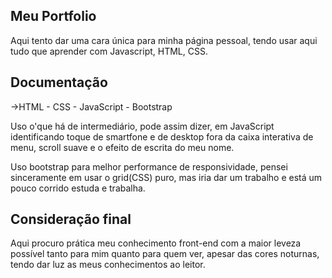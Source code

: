 ## Meu Portfolio 
 
Aqui tento dar uma cara única para minha página pessoal, tendo usar aqui tudo que aprender com Javascript, HTML, CSS.
 
## Documentação 
 
->HTML - CSS - JavaScript - Bootstrap 
 
Uso o'que há de intermediário, pode assim dizer, em JavaScript identificando toque de smartfone e de desktop fora da caixa interativa de menu, scroll suave e o efeito de escrita do meu nome.
 
Uso bootstrap para melhor performance de responsividade, pensei sinceramente em usar o grid(CSS) puro, mas iria dar um trabalho e está um pouco corrido estuda e trabalha. 
 
## Consideração final 
 
Aqui procuro prática meu conhecimento front-end com a maior leveza possível tanto para mim quanto para quem ver, apesar das cores noturnas, tendo dar luz as meus conhecimentos ao leitor.